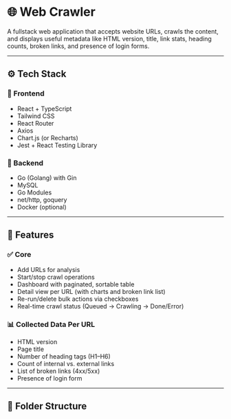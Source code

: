 # 🌐 Web Crawler

A fullstack web application that accepts website URLs, crawls the content, and displays useful metadata like HTML version, title, link stats, heading counts, broken links, and presence of login forms.

---

## ⚙️ Tech Stack

### 🔹 Frontend
- React + TypeScript
- Tailwind CSS
- React Router
- Axios
- Chart.js (or Recharts)
- Jest + React Testing Library

### 🔹 Backend
- Go (Golang) with Gin
- MySQL
- Go Modules
- net/http, goquery
- Docker (optional)

---

## 🚀 Features

### ✅ Core
- Add URLs for analysis
- Start/stop crawl operations
- Dashboard with paginated, sortable table
- Detail view per URL (with charts and broken link list)
- Re-run/delete bulk actions via checkboxes
- Real-time crawl status (Queued → Crawling → Done/Error)

### 📊 Collected Data Per URL
- HTML version
- Page title
- Number of heading tags (H1–H6)
- Count of internal vs. external links
- List of broken links (4xx/5xx)
- Presence of login form

---

## 🧩 Folder Structure

